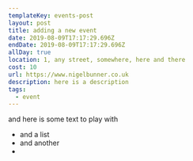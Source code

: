 ```yaml
---
templateKey: events-post
layout: post
title: adding a new event
date: 2019-08-09T17:17:29.696Z
endDate: 2019-08-09T17:17:29.696Z
allDay: true
location: 1, any street, somewhere, here and there
cost: 10
url: https://www.nigelbunner.co.uk
description: here is a description
tags:
  - event
---
```

and here is some text to play with

* and a list
* and another
*
